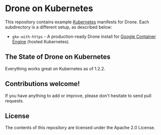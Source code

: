 # Drone on Kubernetes

This repository contains example [Kubernetes](http://kubernetes.io/) 
manifests for Drone. Each subdirectory is a different setup, as
described below:

* ``gke-with-https`` - A production-ready Drone install for
  [Google Container Engine](https://cloud.google.com/container-engine/)
  (hosted Kubernetes).
  
## The State of Drone on Kubernetes

Everything works great on Kubernetes as of 1.2.2.
  
## Contributions welcome!

If you have anything to add or improve, please don't hesitate to send
pull requests.

## License

The contents of this repository are licensed under the Apache 2.0 License.
